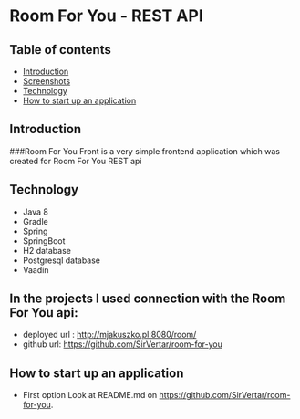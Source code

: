 # Room For You - REST API

## Table of contents
* [Introduction](##Introduction)
* [Screenshots](##Screenshots)
* [Technology](##Technology)
* [How to start up an application](##HowToStartUpAnApplication)

## Introduction
###Room For You Front is a very simple frontend application which was created for Room For You REST api
    
## Technology
- Java 8
- Gradle
- Spring
- SpringBoot
- H2 database
- Postgresql database
- Vaadin

## In the projects I used connection with the Room For You api: 
- deployed url : http://mjakuszko.pl:8080/room/
- github url: https://github.com/SirVertar/room-for-you

## How to start up an application
* First option
    Look at README.md on https://github.com/SirVertar/room-for-you.

